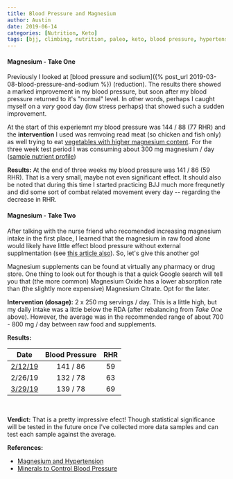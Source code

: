 ```yaml
---
title: Blood Pressure and Magnesium
author: Austin
date: 2019-06-14
categories: [Nutrition, Keto]
tags: [bjj, climbing, nutrition, paleo, keto, blood pressure, hypertension, magnesium, red meat, bhb, open science]
---
```


#### Magnesium - Take One

Previously I looked at [blood pressure and sodium]({% post_url 2019-03-08-blood-pressure-and-sodium %}) (reduction).  The results there showed a marked improvement in my blood pressure, but soon after my blood pressure returned to it's "normal" level.  In other words, perhaps I caught myself on a *very* good day (low stress perhaps) that showed such a sudden improvement.

At the start of this experiemnt my blood pressure was 144 / 88 (77 RHR) and the **intervention** I used was remvoing read meat (so chicken and fish only) as well trying to eat [vegetables with higher magnesium content](https://www.myfooddata.com/printables/foods-high-in-magnesium-printable.png).  For the three week test period I was consuming about 300 mg magnesium / day ([sample nutrient profile](https://photos.app.goo.gl/Xn5StjnVBTjqKx1x7))

**Results:**  At the end of three weeks my blood pressure was 141 / 86 (59 RHR).  That is a very small, maybe not even significant effect.  It should also be noted that during this time I started practicing BJJ much more frequnetly and did some sort of combat related movement every day -- regarding the decrease in RHR.

#### Magnesium - Take Two

After talking with the nurse friend who recomended increasing magnesium intake in the first place, I learned that the magnesium in raw food alone would likely have little effect blood pressure without external supplmentation (see [this article also](https://www.livescience.com/55355-magnesium-blood-pressure.html)).  So, let's give this another go!

Magnesium supplements can be found at virtually any pharmacy or drug store.  One thing to look out for though is that a quick Google search will tell you that (the more common) Magnesium Oxide has a lower absorption rate than (the slightly more expensive) Magnesium Citrate.  Opt for the later.

**Intervention (dosage):**  2 x 250 mg servings / day.  This is a little high, but my daily intake was a little below the RDA (after rebalancing from *Take One* above).  However, the average was in the recommended range of about 700 - 800 mg / day between raw food and supplements.

**Results:**

| Date    | Blood Pressure | RHR |
| ------- |:--------------:|:---:|
| [2/12/19](https://photos.app.goo.gl/5VpNmRpyWyHULXdS6) | 141 / 86       | 59  |
| 2/26/19 | 132 / 78       | 63  |
| [3/29/19](https://photos.app.goo.gl/soTdGqZTuuat4Tow5) | 139 / 78       | 69  |

<br />

**Verdict:**  That is a pretty impressive efect!  Though statistical significance will be tested in the future once I've collected more data samples and can test each sample against the average.

**References:**

- [Magnesium and Hypertension](https://www.ncbi.nlm.nih.gov/pubmed/15692166)
- [Minerals to Control Blood Pressure](https://www.health.harvard.edu/heart-health/key-minerals-to-help-control-blood-pressure)
